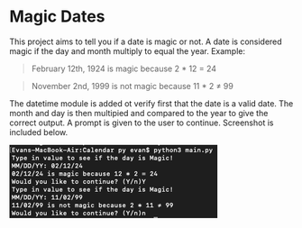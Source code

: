# Magic Dates

This project aims to tell you if a date is magic or not. A date is considered magic if the day and month multiply to equal the year.
Example:
>February 12th, 1924 is magic because 2 * 12 = 24

>November 2nd, 1999 is not magic because 11 * 2 ≠ 99

The datetime module is added ot verify first that the date is a valid date. The month and day is then multipied and compared to the year to give the correct output. A prompt is given to the user to continue. Screenshot is included below.

![interface](interface.png)